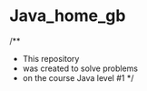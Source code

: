 # Java_home_gb
/**
* This repository 
* was created to solve problems 
* on the course Java level #1
*/
